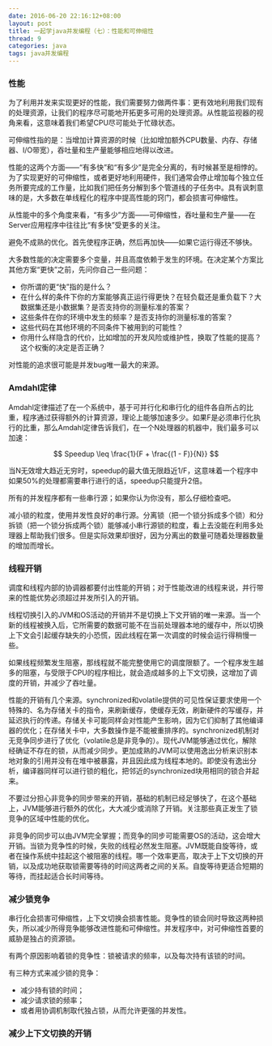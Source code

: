```yaml
---
date: 2016-06-20 22:16:12+08:00
layout: post
title: 一起学java并发编程（七）：性能和可伸缩性
thread: 9
categories: java
tags: java并发编程
---
```

<script type="text/javascript" src="http://cdn.mathjax.org/mathjax/latest/MathJax.js?config=default"></script>

### 性能
为了利用并发来实现更好的性能，我们需要努力做两件事：更有效地利用我们现有的处理资源，让我们的程序尽可能地开拓更多可用的处理资源。从性能监视器的视角来看，这意味着我们希望CPU尽可能处于忙碌状态。

可伸缩性指的是：当增加计算资源的时候（比如增加额外CPU数量、内存、存储器、I/O带宽），吞吐量和生产量能够相应地得以改进。

性能的这两个方面——“有多快”和“有多少”是完全分离的，有时候甚至是相悖的。为了实现更好的可伸缩性，或者更好地利用硬件，我们通常会停止增加每个独立任务所要完成的工作量，比如我们把任务分解到多个管道线的子任务中。具有讽刺意味的是，大多数在单线程化的程序中提高性能的窍门，都会损害可伸缩性。

从性能中的多个角度来看，“有多少”方面——可伸缩性，吞吐量和生产量——在Server应用程序中往往比“有多快”受更多的关注。

避免不成熟的优化。首先使程序正确，然后再加快——如果它运行得还不够快。

大多数性能的决定需要多个变量，并且高度依赖于发生的环境。在决定某个方案比其他方案“更快”之前，先问你自己一些问题：
- 你所谓的更“快”指的是什么？  
- 在什么样的条件下你的方案能够真正运行得更快？在轻负载还是重负载下？大数据集还是小数据集？是否支持你的测量标准的答案？  
- 这些条件在你的环境中发生的频率？是否支持你的测量标准的答案？  
- 这些代码在其他环境的不同条件下被用到的可能性？  
- 你用什么样隐含的代价，比如增加的开发风险或维护性，换取了性能的提高？这个权衡的决定是否正确？  

对性能的追求很可能是并发bug唯一最大的来源。

### Amdahl定律
Amdahl定律描述了在一个系统中，基于可并行化和串行化的组件各自所占的比重，程序通过获得额外的计算资源，理论上能够加速多少。如果F是必须串行化执行的比重，那么Amdahl定律告诉我们，在一个N处理器的机器中，我们最多可以加速：

$$ Speedup \leq \frac{1}{F + \frac{(1 - F)}{N}} $$

当N无效增大趋近无穷时，speedup的最大值无限趋近1/F，这意味着一个程序中如果50%的处理都需要串行进行的话，speedup只能提升2倍。

所有的并发程序都有一些串行源；如果你认为你没有，那么仔细检查吧。

减小锁的粒度，使用并发性良好的串行源。分离锁（把一个锁分拆成多个锁）和分拆锁（把一个锁分拆成两个锁）能够减小串行源锁的粒度，看上去没能在利用多处理器上帮助我们很多。但是实际效果却很好，因为分离出的数量可随着处理器数量的增加而增长。

### 线程开销
调度和线程内部的协调器都要付出性能的开销；对于性能改进的线程来说，并行带来的性能优势必须超过并发所引入的开销。

线程切换引入的JVM和OS活动的开销并不是切换上下文开销的唯一来源。当一个新的线程被换入后，它所需要的数据可能不在当前处理器本地的缓存中，所以切换上下文会引起缓存缺失的小恐慌，因此线程在第一次调度的时候会运行得稍慢一些。

如果线程频繁发生阻塞，那线程就不能完整使用它的调度限额了。一个程序发生越多的阻塞，与受限于CPU的程序相比，就会造成越多的上下文切换，这增加了调度的开销，并减少了吞吐量。

性能的开销有几个来源。synchronized和volatile提供的可见性保证要求使用一个特殊的、名为存储关卡的指令，来刷新缓存，使缓存无效，刷新硬件的写缓存，并延迟执行的传递。存储关卡可能同样会对性能产生影响，因为它们抑制了其他编译器的优化；在存储关卡中，大多数操作是不能被重排序的。synchronized机制对无竞争同步进行了优化（volatile总是非竞争的）。现代JVM能够通过优化，解除经确证不存在的锁，从而减少同步。更加成熟的JVM可以使用逸出分析来识别本地对象的引用并没有在堆中被暴露，并且因此成为线程本地的。即使没有逸出分析，编译器同样可以进行锁的粗化，把邻近的synchronized块用相同的锁合并起来。

不要过分担心非竞争的同步带来的开销，基础的机制已经足够快了，在这个基础上，JVM能够进行额外的优化，大大减少或消除了开销。关注那些真正发生了锁竞争的区域中性能的优化。

非竞争的同步可以由JVM完全掌握；而竞争的同步可能需要OS的活动，这会增大开销。当锁为竞争性的时候，失败的线程必然发生阻塞。JVM既能自旋等待，或者在操作系统中挂起这个被阻塞的线程。哪一个效率更高，取决于上下文切换的开销，以及成功地获取锁需要等待的时间这两者之间的关系。自旋等待更适合短期的等待，而挂起适合长时间等待。

### 减少锁竞争
串行化会损害可伸缩性，上下文切换会损害性能。竞争性的锁会同时导致这两种损失，所以减少所得竞争能够改进性能和可伸缩性。并发程序中，对可伸缩性首要的威胁是独占的资源锁。

有两个原因影响着锁的竞争性：锁被请求的频率，以及每次持有该锁的时间。

有三种方式来减少锁的竞争：
- 减少持有锁的时间；  
- 减少请求锁的频率；  
- 或者用协调机制取代独占锁，从而允许更强的并发性。  


### 减少上下文切换的开销